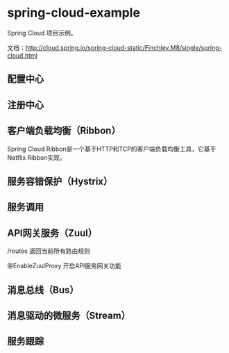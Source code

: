 # spring-cloud-example


Spring Cloud 项目示例。

文档：http://cloud.spring.io/spring-cloud-static/Finchley.M8/single/spring-cloud.html


## 配置中心


## 注册中心



## 客户端负载均衡（Ribbon）

Spring Cloud Ribbon是一个基于HTTP和TCP的客户端负载均衡工具，它基于Netflix Ribbon实现。



## 服务容错保护（Hystrix）


## 服务调用

## API网关服务（Zuul）

/routes 返回当前所有路由规则

@EnableZuulProxy 开启API服务网关功能


## 消息总线（Bus）



## 消息驱动的微服务（Stream）


## 服务跟踪







